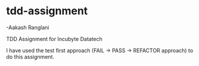 # tdd-assignment

-Aakash Ranglani

TDD Assignment for Incubyte Datatech

I have used the test first approach (FAIL -> PASS -> REFACTOR approach) to do this assignment.

